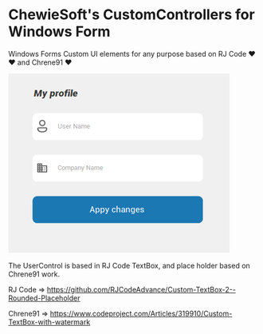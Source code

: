﻿# ChewieSoft's CustomControllers for Windows Form

Windows Forms Custom UI elements for any purpose based on RJ Code ❤❤ and Chrene91 ❤

![Example](https://github.com/j0ruge/ChewieSoftCustomControllers/blob/master/Assets/sample.png?raw=true)


The UserControl is based in RJ Code TextBox, and place holder based on Chrene91 work.

RJ Code => https://github.com/RJCodeAdvance/Custom-TextBox-2--Rounded-Placeholder

Chrene91 => https://www.codeproject.com/Articles/319910/Custom-TextBox-with-watermark
